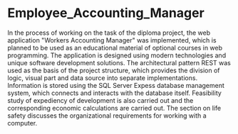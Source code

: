 # Employee_Accounting_Manager
In the process of working on the task of the diploma project, the web application "Workers Accounting Manager" was implemented, which is planned to be used as an educational material of optional courses in web programming. The application is designed using modern technologies and unique software development solutions. 
The architectural pattern REST was used as the basis of the project structure, which provides the division of logic, visual part and data source into separate implementations.
Information is stored using the SQL Server Expess database management system, which connects and interacts with the database itself.
Feasibility study of expediency of development is also carried out and the corresponding economic calculations are carried out. 
The section on life safety discusses the organizational requirements for working with a computer.
